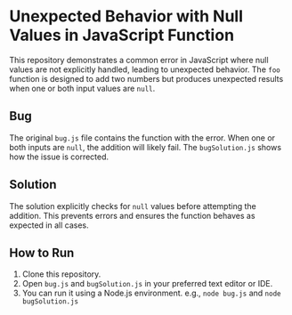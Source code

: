 # Unexpected Behavior with Null Values in JavaScript Function

This repository demonstrates a common error in JavaScript where null values are not explicitly handled, leading to unexpected behavior.  The `foo` function is designed to add two numbers but produces unexpected results when one or both input values are `null`.

## Bug
The original `bug.js` file contains the function with the error. When one or both inputs are `null`, the addition will likely fail.  The `bugSolution.js` shows how the issue is corrected. 

## Solution
The solution explicitly checks for `null` values before attempting the addition.  This prevents errors and ensures the function behaves as expected in all cases.

## How to Run
1. Clone this repository.
2. Open `bug.js` and `bugSolution.js` in your preferred text editor or IDE.
3. You can run it using a Node.js environment.  e.g., `node bug.js` and `node bugSolution.js`
